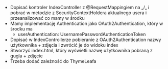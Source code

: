 * Dopisać kontroler IndexController z @RequestMappingiem na „/„ i pobrać w metodzie z SecurityContextHoldera aktualnego usera i przeanalizować co mamy w środku
* Mamy implementację Authentication jako OAuth2Authentication, który w środku ma
    * userAuthentication: UsernamePasswordAuthenticationToken
* Dopisać w IndexControllerze pobieranie z OAuth2Authentication nazwy użytkownika + zdjęcia i zwrócić je do widoku index
* Stworzyć index.html, który wyświetli nazwę użytkownika pobraną z gugla + zdjęcie
* Trzeba dodać zależność do ThymeLeafa
